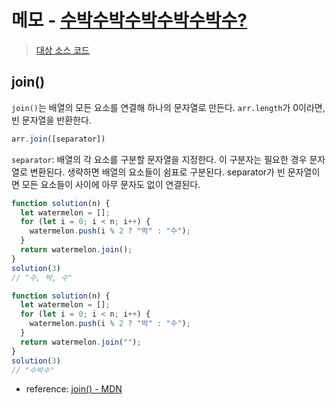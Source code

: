 # 메모 - [수박수박수박수박수박수?](https://school.programmers.co.kr/learn/courses/30/lessons/12922)

> [대상 소스 코드](./solution.js#L13)

## join()

`join()`는 배열의 모든 요소를 연결해 하나의 문자열로 만든다.
`arr.length`가 0이라면, 빈 문자열을 반환한다.

```javascript
arr.join([separator])
```

`separator`: 배열의 각 요소를 구분할 문자열을 지정한다. 이 구분자는 필요한 경우 문자열로 변환된다. 생략하면 배열의 요소들이 쉼표로 구분된다. separator가 빈 문자열이면 모든 요소들이 사이에 아무 문자도 없이 연결된다.

```javascript
function solution(n) {
  let watermelon = [];
  for (let i = 0; i < n; i++) {
    watermelon.push(i % 2 ? "박" : "수");
  }
  return watermelon.join();
}
solution(3) 
// "수, 박, 수"

function solution(n) {
  let watermelon = [];
  for (let i = 0; i < n; i++) {
    watermelon.push(i % 2 ? "박" : "수");
  }
  return watermelon.join("");
}
solution(3) 
// "수박수"
```

- reference: [join() - MDN](https://developer.mozilla.org/ko/docs/Web/JavaScript/Reference/Global_Objects/Array/join)
